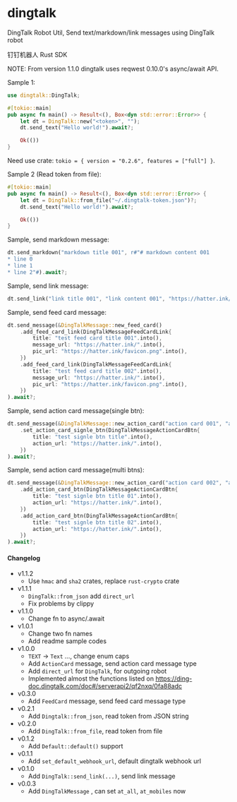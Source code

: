 # dingtalk

DingTalk Robot Util, Send text/markdown/link messages using DingTalk robot

钉钉机器人 Rust SDK

NOTE: From version 1.1.0 dingtalk uses reqwest 0.10.0's async/await API.


Sample 1:
```rust
use dingtalk::DingTalk;

#[tokio::main]
pub async fn main() -> Result<(), Box<dyn std::error::Error>> {
    let dt = DingTalk::new("<token>", "");
    dt.send_text("Hello world!").await?;

    Ok(())
}
```

Need use crate: `tokio = { version = "0.2.6", features = ["full"] }`.

Sample 2 (Read token from file):
```rust
#[tokio::main]
pub async fn main() -> Result<(), Box<dyn std::error::Error>> {
    let dt = DingTalk::from_file("~/.dingtalk-token.json")?;
    dt.send_text("Hello world!").await?;

    Ok(())
}
```

Sample, send markdown message:
```rust
dt.send_markdown("markdown title 001", r#"# markdown content 001
* line 0
* line 1
* line 2"#).await?;
```

Sample, send link message:
```rust
dt.send_link("link title 001", "link content 001", "https://hatter.ink/favicon.png", "https://hatter.ink/").await?;
```

Sample, send feed card message:
```rust
dt.send_message(&DingTalkMessage::new_feed_card()
    .add_feed_card_link(DingTalkMessageFeedCardLink{
        title: "test feed card title 001".into(),
        message_url: "https://hatter.ink/".into(),
        pic_url: "https://hatter.ink/favicon.png".into(),
    })
    .add_feed_card_link(DingTalkMessageFeedCardLink{
        title: "test feed card title 002".into(),
        message_url: "https://hatter.ink/".into(),
        pic_url: "https://hatter.ink/favicon.png".into(),
    })
).await?;
```

Sample, send action card message(single btn):
```rust
dt.send_message(&DingTalkMessage::new_action_card("action card 001", "action card text 001")
    .set_action_card_signle_btn(DingTalkMessageActionCardBtn{
        title: "test signle btn title".into(),
        action_url: "https://hatter.ink/".into(),
    })
).await?;
```

Sample, send action card message(multi btns):
```rust
dt.send_message(&DingTalkMessage::new_action_card("action card 002", "action card text 002")
    .add_action_card_btn(DingTalkMessageActionCardBtn{
        title: "test signle btn title 01".into(),
        action_url: "https://hatter.ink/".into(),
    })
    .add_action_card_btn(DingTalkMessageActionCardBtn{
        title: "test signle btn title 02".into(),
        action_url: "https://hatter.ink/".into(),
    })
).await?;
```


#### Changelog

* v1.1.2
    * Use `hmac` and `sha2` crates, replace `rust-crypto` crate
* v1.1.1
    * `DingTalk::from_json` add `direct_url`
    * Fix problems by clippy
* v1.1.0
    * Change fn to async/.await
* v1.0.1
    * Change two fn names
    * Add readme sample codes
* v1.0.0
    * `TEXT` -> `Text` ..., change enum caps
    * Add `ActionCard` message, send action card message type
    * Add `direct_url` for `DingTalk`, for outgoing robot
    * Implemented almost the functions listed on https://ding-doc.dingtalk.com/doc#/serverapi2/qf2nxq/0fa88adc
* v0.3.0
    * Add `FeedCard` message, send feed card message type
* v0.2.1
    * Add `Dingtalk::from_json`, read token from JSON string
* v0.2.0
    * Add `DingTalk::from_file`, read token from file
* v0.1.2
    * Add `Default::default()` support
* v0.1.1
    * Add `set_default_webhook_url`, default dingtalk webhook url
* v0.1.0
    * Add `DingTalk::send_link(...)`, send link message
* v0.0.3
    * Add `DingTalkMessage` , can set `at_all`, `at_mobiles` now


